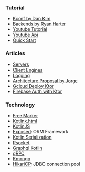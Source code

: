 ### Tutorial
- [Kconf by Dan Kim](https://www.youtube.com/watch?v=SOPEc8JnFl4&list=PLQ176FUIyIUY6SKGl3Cj9yeYibBuRr3Hl&index=6)
- [Backends by Ryan Harter](https://youtu.be/V4PS3IjIzlw)
- [Youtube Tutorial](https://www.youtube.com/watch?v=m6R0YwnQEXc)
- [Youtube Api](https://www.youtube.com/watch?v=5sYhSrDTCls)
- [Quick Start](https://ktor.io/quickstart/guides/application.html)

### Articles
- [Servers](https://ktor.io/servers/deploy.html)
- [Client Engines](https://ktor.io/clients/http-client/engines.html)
- [Logging](https://stackoverflow.com/questions/53168116/how-to-log-requests-in-ktor-http-client)
- [Architecture Proposal by Jorge](https://medium.com/swlh/architecture-proposal-to-build-servers-with-ktor-1069bfaf2926)
- [Gcloud Deploy Ktor](https://cloud.google.com/community/tutorials/kotlin-ktor-app-engine-java8)
- [Firebase Auth with Ktor](https://medium.com/xorum-io/firebase-auth-with-ktor-backend-9fbd79e54547)

### Technology
- [Free Marker](https://freemarker.apache.org/)
- [Kotlinx.html](https://github.com/Kotlin/kotlinx.html)
- [KotlinJS](https://kotlinlang.org/docs/js-overview.html)
- [Exposed](https://github.com/JetBrains/Exposed): ORM Framework
- [Kotlin Serialization](https://ktor.io/docs/kotlin-serialization.html)
- [Rsocket](https://rsocket.io/)
- [Graphql Kotlin](https://expediagroup.github.io/graphql-kotlin/docs/)
- [gRPC](https://grpc.io/docs/languages/kotlin/)
- [Kmongo](https://github.com/Litote/kmongo)
- [HikariCP](https://github.com/brettwooldridge/HikariCP): JDBC connection pool
